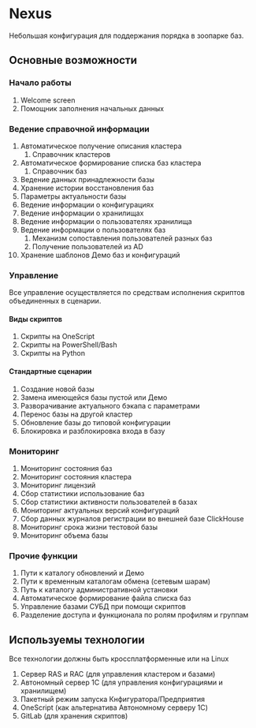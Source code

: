 # Nexus
Небольшая конфигурация для поддержания порядка в зоопарке баз.

## Основные возможности

### Начало работы
1. Welcome screen
2. Помощник заполнения начальных данных

### Ведение справочной информации
1. Автоматическое получение описания кластера
	1. Справочник кластеров
2. Автоматическое формирование списка баз кластера
	1. Справочник баз
3. Ведение данных принадлежности базы
4. Хранение истории восстановления баз
5. Параметры актуальности базы
6. Ведение информации о конфигурациях
7. Ведение информации о хранилищах
8. Ведение информации о пользователях хранилища
9. Ведение информации о пользователях баз
	1. Механизм сопоставления пользователей разных баз
	2. Получение пользователей из AD
10. Хранение шаблонов Демо баз и конфигураций

### Управление
Все управление осуществляется по средствам исполнения скриптов объединенных в сценарии.
#### Виды скриптов
1. Скрипты на OneScript
2. Скрипты на PowerShell/Bash
3. Скрипты на Python

#### Стандартные сценарии
1. Создание новой базы
2. Замена имеющейся базы пустой или Демо
3. Разворачивание актуального бэкапа с параметрами
4. Перенос базы на другой кластер
5. Обновление базы до типовой конфигурации
6. Блокировка и разблокировка входа в базу

### Мониторинг
1. Мониторинг состояния баз
2. Мониторинг состояния кластера
3. Мониторинг лицензий
4. Сбор статистики использование баз
5. Сбор статистики активности пользователей в базах
6. Мониторинг актуальных версий конфигураций
7. Сбор данных журналов регистрации во внешней базе ClickHouse
8. Мониторинг срока жизни тестовой базы
9. Мониторинг объема базы

### Прочие функции
1. Пути к каталогу обновлений и Демо
2. Пути к временным каталогам обмена (сетевым шарам)
3. Путь к каталогу административной установки
4. Автоматическое формирование файла списка баз
5. Управление базами СУБД при помощи скриптов
6. Разделение доступа и функционала по ролям профилям и группам

## Используемы технологии
Все технологии должны быть кроссплатформенные или на Linux
1. Сервер RAS и RAC (для управления кластером и базами)
2. Автономный сервер 1С (для управления конфигурациями и хранилищем)
3. Пакетный режим запуска Кнфигуратора/Предприятия
4. OneScript (как альтернатива Автономному серверу 1С)
5. GitLab (для хранения скриптов)
